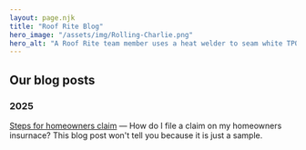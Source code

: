 ```yaml
---
layout: page.njk
title: "Roof Rite Blog"
hero_image: "/assets/img/Rolling-Charlie.png"
hero_alt: "A Roof Rite team member uses a heat welder to seam white TPO roofing membrane on a flat roof at sunset. He kneels over the material with a hot-air gun in one hand and a silicone roller in the other, ensuring a secure bond."
---
```


## Our blog posts

### 2025

[Steps for homeowners claim](steps_for_homeowners_claim) &mdash; How do I file a claim on my homeowners insurnace? This blog post won't tell you because it is just a sample.

